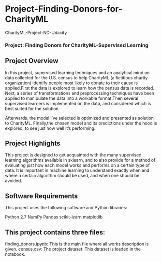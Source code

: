 # Project-Finding-Donors-for-CharityML
CharityML-Project-ND-Udacity
### Project: Finding Donors for CharityML-Supervised Learning
## Project Overview
In this project, supervised learning techniques and an analytical mind on data collected for the U.S. census to help CharityML (a fictitious charity organization) identify people most likely to donate to their cause is applied.First the data is explored to learn how the census data is recorded. Next, a series of transformations and preprocessing techniques have been applied to manipulate the data into a workable format.Then several supervised learners is implemented on the data, and considered which is best suited for the solution.

Afterwards, the model i’ve selected is optimized and presented as solution to CharityML. Finally,the chosen model and its predictions under the hood is explored, to see just how well it’s performing.

## Project Highlights
This project is designed to get acquainted with the many supervised learning algorithms available in sklearn, and to also provide for a method of evaluating just how each model works and performs on a certain type of data. It is important in machine learning to understand exactly when and where a certain algorithm should be used, and when one should be avoided.

## Software Requirements
This project uses the following software and Python libraries:

Python 2.7
NumPy
Pandas
scikit-learn
matplotlib

## This project contains three files:

finding_donors.ipynb: This is the main file where all works description is given.
census.csv: The project dataset. This dataset is loaded in the notebook.
